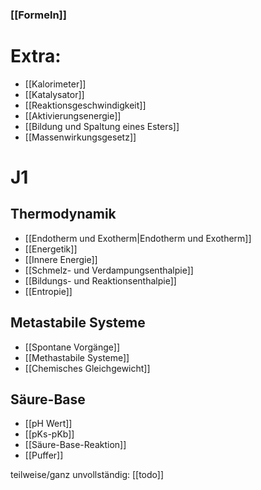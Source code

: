 
### [[Formeln]]

# Extra:
- [[Kalorimeter]]
- [[Katalysator]]
- [[Reaktionsgeschwindigkeit]]
- [[Aktivierungsenergie]]
- [[Bildung und Spaltung eines Esters]]
- [[Massenwirkungsgesetz]]


# J1
## Thermodynamik
- [[Endotherm und Exotherm|Endotherm und Exotherm]]
- [[Energetik]]
- [[Innere Energie]]
- [[Schmelz- und Verdampungsenthalpie]]
- [[Bildungs- und Reaktionsenthalpie]]
- [[Entropie]]

## Metastabile Systeme
- [[Spontane Vorgänge]]
- [[Methastabile Systeme]]
- [[Chemisches Gleichgewicht]]

## Säure-Base
- [[pH Wert]]
- [[pKs-pKb]]
- [[Säure-Base-Reaktion]]
- [[Puffer]]


teilweise/ganz unvollständig: [[todo]]
